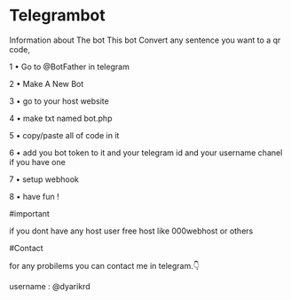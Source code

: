 # Telegrambot

Information about The bot This bot Convert any sentence you want to a qr code,

1 • Go to @BotFather in telegram

2 • Make A New Bot

3 • go to your host website 

4 • make txt named bot.php

5 • copy/paste all of code in it

6 • add you bot token to it and your telegram id and your username chanel if you have one

7 • setup webhook 

8 • have fun !




#important


if you dont have any host user free host like 000webhost or others



#Contact

for any probilems you can contact me in telegram.👇

username : @dyarikrd
